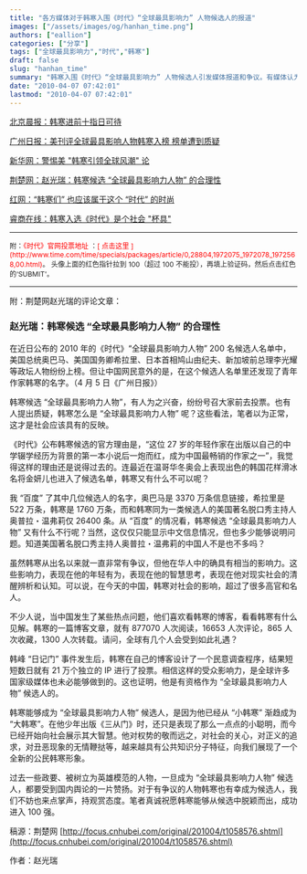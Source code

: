 ```yaml
---
title: "各方媒体对于韩寒入围《时代》“全球最具影响力” 人物候选人的报道"
images: ["/assets/images/og/hanhan_time.png"]
authors: ["eallion"]
categories: ["分享"]
tags: ["全球最具影响力","时代","韩寒"]
draft: false
slug: "hanhan_time"
summary: "韩寒入围《时代》“全球最具影响力” 人物候选人引发媒体报道和争议。有媒体认为他进前十指日可待，也有质疑榜单合理性的声音。文章分析了韩寒作为候选人的合理性，并提到他在中国社会中的影响力和知名度。同时，文章呼吁观众持观赏态度并祝愿韩寒能成功进入 100 强。"
date: "2010-04-07 07:42:01"
lastmod: "2010-04-07 07:42:01"
---
```


[北京晨报：韩寒进前十指日可待](http://www.morningpost.com.cn/wenti/wyxw/2010-04-05/46737.shtml)

[广州日报：美刊评全球最具影响人物韩寒入榜 榜单遭到质疑](http://http://news.sohu.com/20100405/n271315907.shtml)

[新华网：警惕美 "韩寒引领全球风潮" 论](http://ent.ce.cn/main/ywq/pl/201004/05/t20100405_21232022.shtml)

[荆楚网：赵光瑞：韩寒候选 “全球最具影响力人物” 的合理性](http://http://focus.cnhubei.com/original/201004/t1058576.shtml)

[红网：“韩寒们” 也应该属于这个 “时代” 的时尚](http://hlj.rednet.cn/c/2010/04/06/1934708.htm)

[睿商在线：韩寒入选《时代》是个社会 "杯具"](http://http://new.spn.com.cn/1/344265.shtml)

<hr>
<span style="font-weight: normal; font-size: 12px; color: #222222;"> 附：<span style="color: #f00;">《时代》官网投票地址 </span>：<span style="color: #f00;">[ 点击这里 ](http://www.time.com/time/specials/packages/article/0,28804,1972075_1972078_1972568,00.html)</span>。
 头像上面的红色指针拉到 100（超过 100 不能投），再填上验证码，然后点击红色的‘SUBMIT'。</span>
<hr>

附：荆楚网赵光瑞的评论文章：

<h3 > 赵光瑞：韩寒候选 “全球最具影响力人物” 的合理性 </h3>

在近日公布的 2010 年的《时代》“全球最具影响力人物” 200 名候选人名单中，美国总统奥巴马、美国国务卿希拉里、日本首相鸠山由纪夫、新加坡前总理李光耀等政坛人物纷纷上榜。但让中国网民意外的是，在这个候选人名单里还发现了青年作家韩寒的名字。（4 月 5 日《广州日报》）

韩寒候选 “全球最具影响力人物”，有人为之兴奋，纷纷号召大家前去投票。也有人提出质疑，韩寒怎么是 “全球最具影响力人物” 呢？这些看法，笔者以为正常，这才是社会应该具有的反映。

《时代》公布韩寒候选的官方理由是，“这位 27 岁的年轻作家在出版以自己的中学辍学经历为背景的第一本小说后一炮而红，成为中国最畅销的作家之一”，我觉得这样的理由还是说得过去的。连最近在温哥华冬奥会上表现出色的韩国花样滑冰名将金妍儿也进入了候选名单，韩寒又有什么不可以呢？

我 “百度” 了其中几位候选人的名字，奥巴马是 3370 万条信息链接，希拉里是 522 万条，韩寒是 1760 万条，而和韩寒同为一类候选人的美国著名脱口秀主持人奥普拉・温弗莉仅 26400 条。从 “百度” 的情况看，韩寒候选 “全球最具影响力人物” 又有什么不行呢？当然，这仅仅只能显示中文信息情况，但也多少能够说明问题。知道美国著名脱口秀主持人奥普拉・温弗莉的中国人不是也不多吗？

虽然韩寒从出名以来就一直非常有争议，但他在华人中的确具有相当的影响力。这些影响力，表现在他的年轻有为，表现在他的智慧思考，表现在他对现实社会的清醒辨析和认知。可以说，在今天的中国，韩寒对社会的影响，超过了很多高官和名人。

不少人说，当中国发生了某些热点问题，他们喜欢看韩寒的博客，看看韩寒有什么见解。韩寒的一篇博客文章，就有 877070 人次阅读，16653 人次评论，865 人次收藏，1300 人次转载。请问，全球有几个人会受到如此礼遇？

韩峰 “日记门” 事件发生后，韩寒在自己的博客设计了一个民意调查程序，结果短短数日就有 21 万个独立的 IP 进行了投票。相信这样的受众影响力，是全球许多国家级媒体也未必能够做到的。这也证明，他是有资格作为 “全球最具影响力人物” 候选人的。

韩寒能够成为 “全球最具影响力人物” 候选人，是因为他已经从 “小韩寒” 渐趋成为 “大韩寒”。在他少年出版《三从门》时，还只是表现了那么一点点的小聪明，而今已经开始向社会展示其大智慧。他对权势的敬而远之，对社会的关心，对正义的追求，对丑恶现象的无情鞭挞等，越来越具有公共知识分子特征，向我们展现了一个全新的公民韩寒形象。

过去一些政要、被树立为英雄模范的人物，一旦成为 “全球最具影响力人物” 候选人，都要受到国内舆论的一片赞扬。对于有争议的人物韩寒也有幸成为候选人，我们不妨也来点掌声，持观赏态度。笔者真诚祝愿韩寒能够从候选中脱颖而出，成功进入 100 强。

稿源：荆楚网 [http://focus.cnhubei.com/original/201004/t1058576.shtml](http://focus.cnhubei.com/original/201004/t1058576.shtml)

作者：赵光瑞

